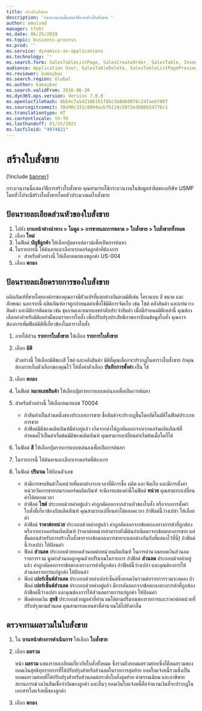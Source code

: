 ```yaml
---
title: สร้างใบสั่งขาย
description: 'กระบวนงานนี้แสดงวิธีการสร้างใบสั่งขาย '
author: omulvad
manager: tfehr
ms.date: 06/25/2019
ms.topic: business-process
ms.prod: ''
ms.service: dynamics-ax-applications
ms.technology: ''
ms.search.form: SalesTableListPage, SalesCreateOrder, SalesTable, InventDimParmFixed, InventProductDimensionLookup, SalesTotals
audience: Application User, SalesTableDelete, SalesTableListPagePreviewPage, SalesUpdateRemain
ms.reviewer: kamaybac
ms.search.region: Global
ms.author: kamaybac
ms.search.validFrom: 2016-06-30
ms.dyn365.ops.version: Version 7.0.0
ms.openlocfilehash: 8bb4c7a542106161f8bc1b8db0976c24faebf907
ms.sourcegitcommit: 38d40c331c8894acb7b119c5073e3088b54776c1
ms.translationtype: HT
ms.contentlocale: th-TH
ms.lasthandoff: 01/15/2021
ms.locfileid: "4974821"
---
```

# <a name="create-sales-orders"></a>สร้างใบสั่งขาย

[!include [banner](../../includes/banner.md)]

กระบวนงานนี้แสดงวิธีการสร้างใบสั่งขาย  คุณสามารถใช้กระบวนงานในข้อมูลสาธิตของบริษัท USMF  โดยทั่วไปจะมีสร้างใบสั่งขายโดยตัวประมวลผลใบสั่งขาย 

## <a name="enter-sales-order-header-details"></a>ป้อนรายละเอียดส่วนหัวของใบสั่งขาย
1. ไปยัง **บานหน้าต่างนำทาง > โมดูล > การขายและการตลาด > ใบสั่งขาย > ใบสั่งขายทั้งหมด**
2. เลือก **ใหม่**
3. ในฟิลด์ **บัญชีลูกค้า** ให้เลือกปุ่มดรอปดาวน์เพื่อเปิดการค้นหา
4. ในรายการนี้ ให้ค้นหาและเลือกเรกคอร์ดลูกค้าที่ต้องการ
    - สำหรับตัวอย่างนี้ ให้เลือกหมายเลขลูกค้า US-004  
5. เลือก **ตกลง**

## <a name="enter-sales-order-line-details"></a>ป้อนรายละเอียดรายการของใบสั่งขาย
    
ผลิตภัณฑ์ที่ขายโดยองค์กรของคุณอาจมีตัวแปรที่แตกต่างกันตามมิติเช่น โครงแบบ สี ขนาด และลักษณะ  นอกจากนี้ ผลิตภัณฑ์อาจถูกกำหนดค่าเพื่อใช้มิติการจัดเก็บ เช่น ไซต์ คลังสินค้า และแท่นวางสินค้า และมิติการติดตาม เช่น ชุดงานและหมายเลขลำดับประจำสินค้า เมื่อมีกำหนดมิติเหล่านี้ คุณต้องเลือกค่าสำหรับมิติเหล่านั้นบนรายการใบสั่ง เพื่อปรับปรุงประสิทธิภาพการป้อนข้อมูลใบสั่ง คุณอาจต้องการเพิ่มฟิลด์มิติที่เกี่ยวข้องในตารางใบสั่ง
    
1. ภายใต้ส่วน **รายการใบสั่งขาย** ให้เลือก **รายการใบสั่งขาย**
2. เลือก **มิติ**
    
    ตัวอย่างนี้ ให้เลือกมิติของสี ไซต์ และคลังสินค้า  มิติที่คุณเลือกจะปรากฏในตารางใบสั่งขาย ถ้าคุณต้องการเก็บตัวเลือกของคุณไว้ ให้ตั้งค่าตัวเลือก **บันทึกการตั้งค่า** เป็น ใช่
    
3. เลือก **ตกลง**
4. ในฟิลด์ **หมายเลขสินค้า** ให้เลือกปุ่มรายการแบบหล่นลงเพื่อเปิดการค้นหา
5. สำหรับตัวอย่างนี้ ให้เลือกหมายเลข T0004
    - ถ้าสินค้าเป็นส่วนหนึ่งของประเภทการขาย ชื่อสินค้าจะปรากฏขึ้นโดยอัตโนมัติในฟิลด์ประเภทการขาย  
    - ถ้าฟิลด์มิติของผลิตภัณฑ์มีค่าอยู่แล้ว เกิดจากค่าได้ถูกคัดลอกจากเรกคอร์ดผลิตภัณฑ์ที่กำหนดไว้เป็นค่าเริ่มต้นมิติของผลิตภัณฑ์  คุณสามารถเปลี่ยนค่าเริ่มต้นเมื่อใดก็ได้   
6. ในฟิลด์ **สี** ให้เลือกปุ่มรายการแบบหล่นลงเพื่อเปิดการค้นหา
7. ในรายการนี้ ให้ค้นหาและเลือกเรกคอร์ดที่ต้องการ
8. ในฟิลด์ **ปริมาณ** ให้ป้อนตัวเลข
    - ถ้ามีการขายสินค้าในหน่วยที่แตกต่างจากเวลาที่มีการซื้อ ผลิต และจัดเก็บ และมีการตั้งค่าหน่วยวัดการขายบนเรกคอร์ดผลิตภัณฑ์ จะมีการแสดงค่านี้ในฟิลด์ **หน่วย** คุณสามารถเปลี่ยนค่าได้ตลอดเวลา    
    - ถ้าฟิลด์ **ไซต์** ประกอบด้วยค่าอยู่แล้ว ค่าถูกคัดลอกจากส่วนหัวของใบสั่ง หรือจากการตั้งค่าใบสั่งที่เกี่ยวข้องกับผลิตภัณฑ์ คุณสามารถเปลี่ยนค่าได้ตลอดเวลา  ถ้าฟิลด์นี้ว่างเปล่า ให้เลือกค่า   
    - ถ้าฟิลด์ **ราคาต่อหน่วย** ประกอบด้วยค่าอยู่แล้ว ค่าถูกคัดลอกจากข้อตกลงทางการค้าที่ถูกต้อง หรือจากเรกคอร์ดผลิตภัณฑ์ (ราคาต่อหน่วยสามารถยังมีต้นกำเนิดมาจากข้อตกลงการขาย แต่ขั้นตอนสำหรับการสร้างใบสั่งขายจากข้อตกลงการขายจะแตกต่างกันกับที่แสดงไว้ที่นี่) ถ้าฟิลด์นี้ว่างเปล่า ให้ป้อนค่า   
    - ฟิลด์ **ส่วนลด** ประกอบด้วยยอดส่วนลดต่อหน่วยผลิตภัณฑ์ ในการคำนวณยอดเงินส่วนลดรายการรวม มูลค่าส่วนลดถูกคูณด้วยปริมาณในรายการ ถ้าฟิลด์ **ส่วนลด** ประกอบด้วยค่าอยู่แล้ว ค่าถูกคัดลอกจากข้อตกลงทางการค้าที่ถูกต้อง ถ้าฟิลด์นี้ว่างเปล่า และคุณต้องการให้ส่วนลดรายการแก่ลูกค้า ให้ป้อนค่า  
    - ฟิลด์ **เปอร์เซ็นต์ส่วนลด** ประกอบด้วยค่าเปอร์เซ็นต์ซึ่งยอดเงินรวมต่อรายการรวมจะลดลง  ถ้าฟิลด์ **เปอร์เซ็นต์ส่วนลด** ประกอบด้วยค่าอยู่แล้ว มีการคัดลอกจากข้อตกลงทางการค้าที่ถูกต้อง ถ้าฟิลด์นี้ว่างเปล่า และคุณต้องการให้ส่วนลดรายการแก่ลูกค้า ให้ป้อนค่า 
    - ฟิลด์ยอดเงิน **สุทธิ** ประกอบด้วยมูลค่าที่คำนวณได้ตามปริมาณของรายการและราคาต่อหน่วยที่ปรับปรุงตามส่วนลด  คุณสามารถแทนค่าที่คำนวณได้ไปยังค่าอื่น  

## <a name="review-the-order-totals"></a>ตรวจทานผลรวมในใบสั่งขาย
1. ใน **บานหน้าต่างการดำเนินการ** ให้เลือก **ใบสั่งขาย**
2. เลือก **ผลรวม**
    
    หน้า **ผลรวม** แสดงรายละเอียดเกี่ยวกับใบสั่งทั้งหมด ซึ่งรวมถึงยอดผลรวมย่อยซึ่งก็คือผลรวมของยอดเงินสุทธิทุกรายการที่ได้ปรับปรุงสำหรับส่วนลดในรายการสุดท้าย ยอดใบแจ้งหนี้รวมซึ่งเป็นยอดผลรวมย่อยที่ได้ปรับปรุงสำหรับส่วนลดต่อระดับใบสั่งสุดท้าย ค่าธรรมเนียม และภาษีขาย สถานการณ์วงเงินสินเชื่อจำกัดของลูกค้า และอื่นๆ  ยอดเงินใบแจ้งหนี้คือจำนวนเงินที่จะปรากฏในเอกสารใบแจ้งหนี้ของลูกค้า  
    
3. เลือก **ตกลง**
